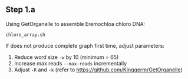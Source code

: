 ## Step 1.a

Using GetOrganelle to assemble Eremochloa chloro DNA:

`chloro_array.sh`

If does not produce complete graph first time, adjust parameters:

  1. Reduce word size `-w` by 10 (minimum = 65) 
  2. Increase max reads `--max-reads` incrementally
  3. Adjust `-R` and `-k` (refer to https://github.com/Kinggerm/GetOrganelle)

